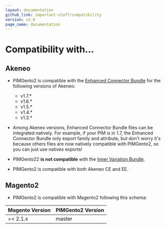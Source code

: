 ```yaml
---
layout: documentation
github_link: important-stuff/compatibility
version: v2.0
page_name: documentation
---
```


Compatibility with...
=====================

Akeneo
------

* PIMGento2 is compatible with the [Enhanced Connector Bundle](https://github.com/akeneo-labs/EnhancedConnectorBundle) for the following versions of Akeneo:
    + v1.7.*
    + v1.6.*
    + v1.5.*
    + v1.4.*
    + v1.3.*


* Among Akeneo versions, Enhanced Connector Bundle files can be integrated natively. For example, if your PIM is in 1.7, the Enhanced Connector Bundle only export family and attribute, but don't worry it's because others files are now natively compatible with PIMGento2, so you can just use natives exports!

* PIMGento22 **is not compatible** with the [Inner Variation Bundle](https://marketplace.akeneo.com/package/inner-variation-bundle-ee-only).

* PIMGento2 is compatible with both Akeneo CE and EE.

Magento2
--------

* PIMGento2 is compatible with Magento2 following this schema:

| Magento Version | PIMGento2 Version|
|-----------------|------------------|
| =< 2.1.x        | master           |

